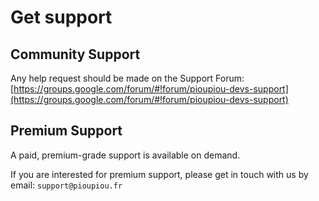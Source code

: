 # Get support

## Community Support

Any help request should be made on the Support Forum:
[https://groups.google.com/forum/#!forum/pioupiou-devs-support](https://groups.google.com/forum/#!forum/pioupiou-devs-support)

## Premium Support
A paid, premium-grade support is available on demand.

If you are interested for premium support, please get in touch with us by email: ```support@pioupiou.fr```